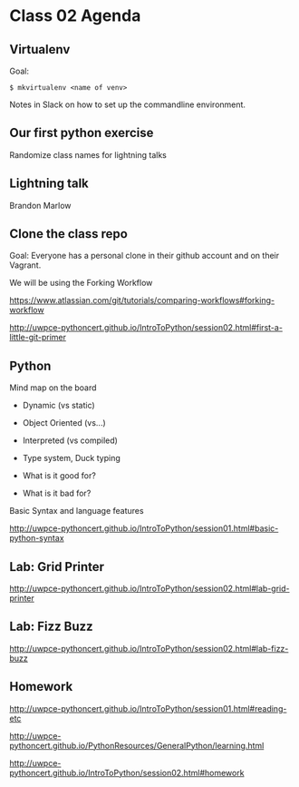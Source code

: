 # Class 02 Agenda

##  Virtualenv

Goal:
```
$ mkvirtualenv <name of venv>
```

Notes in Slack on how to set up the commandline environment.

##  Our first python exercise

Randomize class names for lightning talks

##  Lightning talk

Brandon Marlow

##  Clone the class repo

Goal: Everyone has a personal clone in their github account and on their Vagrant.

We will be using the Forking Workflow

https://www.atlassian.com/git/tutorials/comparing-workflows#forking-workflow

http://uwpce-pythoncert.github.io/IntroToPython/session02.html#first-a-little-git-primer

##  Python

Mind map on the board

*  Dynamic (vs static)
*  Object Oriented (vs...)
*  Interpreted (vs compiled)
*  Type system, Duck typing

*  What is it good for?

*  What is it bad for?

Basic Syntax and language features

http://uwpce-pythoncert.github.io/IntroToPython/session01.html#basic-python-syntax

##  Lab: Grid Printer

http://uwpce-pythoncert.github.io/IntroToPython/session02.html#lab-grid-printer

##  Lab: Fizz Buzz

http://uwpce-pythoncert.github.io/IntroToPython/session02.html#lab-fizz-buzz

##  Homework

http://uwpce-pythoncert.github.io/IntroToPython/session01.html#reading-etc

http://uwpce-pythoncert.github.io/PythonResources/GeneralPython/learning.html

http://uwpce-pythoncert.github.io/IntroToPython/session02.html#homework


